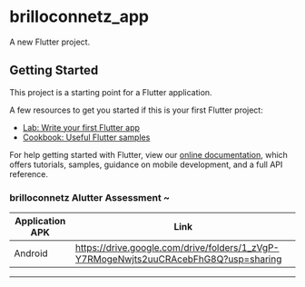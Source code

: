 # brilloconnetz_app

A new Flutter project.

## Getting Started

This project is a starting point for a Flutter application.

A few resources to get you started if this is your first Flutter project:

- [Lab: Write your first Flutter app](https://flutter.dev/docs/get-started/codelab)
- [Cookbook: Useful Flutter samples](https://flutter.dev/docs/cookbook)

For help getting started with Flutter, view our
[online documentation](https://flutter.dev/docs), which offers tutorials,
samples, guidance on mobile development, and a full API reference.


### brilloconnetz Alutter Assessment ~


| Application APK | Link |
|------|------------|
| Android | https://drive.google.com/drive/folders/1_zVgP-Y7RMogeNwjts2uuCRAcebFhG8Q?usp=sharing|

---
